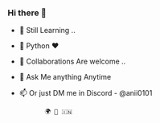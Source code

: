 ### Hi there 👋






- 🔭 Still Learning   ..
- 🌱 Python ❤️
- 👯 Collaborations Are welcome ..


- 💬 Ask Me anything Anytime
- 📫 Or just  DM me in Discord - @anii0101


             🌍 🙌 🇮🇳
